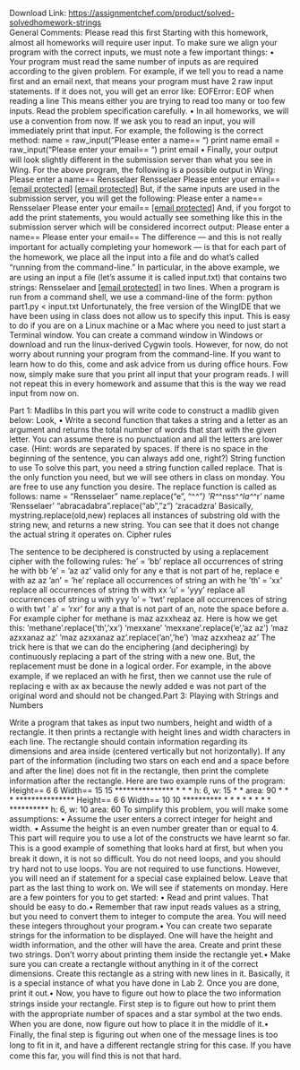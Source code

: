 Download Link: https://assignmentchef.com/product/solved-solvedhomework-strings
<br>
General Comments: Please read this ﬁrst Starting with this homework, almost all homeworks will require user input. To make sure we align your program with the correct inputs, we must note a few important things: • Your program must read the same number of inputs as are required according to the given problem. For example, if we tell you to read a name ﬁrst and an email next, that means your program must have 2 raw input statements. If it does not, you will get an error like: EOFError: EOF when reading a line This means either you are trying to read too many or too few inputs. Read the problem speciﬁcation carefully. • In all homeworks, we will use a convention from now. If we ask you to read an input, you will immediately print that input. For example, the following is the correct method: name = raw_input(“Please enter a name== “) print name email = raw_input(“Please enter your email== “) print email • Finally, your output will look slightly diﬀerent in the submission server than what you see in Wing. For the above program, the following is a possible output in Wing: Please enter a name== Rensselaer Rensselaer Please enter your email== <a href="/cdn-cgi/l/email-protection" class="__cf_email__" data-cfemail="1b696b7272757d745b696b72357e7f6e">[email protected]</a> <a href="/cdn-cgi/l/email-protection" class="__cf_email__" data-cfemail="fa888a9393949c95ba888a93d49f9e8f">[email protected]</a> But, if the same inputs are used in the submission server, you will get the following: Please enter a name== Rensselaer Please enter your email== <a href="/cdn-cgi/l/email-protection" class="__cf_email__" data-cfemail="b2c0c2dbdbdcd4ddf2c0c2db9cd7d6c7">[email protected]</a> And, if you forgot to add the print statements, you would actually see something like this in the submission server which will be considered incorrect output: Please enter a name== Please enter your email== The diﬀerence — and this is not really important for actually completing your homework — is that for each part of the homework, we place all the input into a ﬁle and do what’s called “running from the command-line.” In particular, in the above example, we are using an input a ﬁle (let’s assume it is called input.txt) that contains two strings: Rensselaer and <a href="/cdn-cgi/l/email-protection" class="__cf_email__" data-cfemail="cdbfbda4a4a3aba28dbfbda4e3a8a9b8">[email protected]</a> in two lines. When a program is run from a command shell, we use a command-line of the form: python part1.py &lt; input.txt Unfortunately, the free version of the WingIDE that we have been using in class does not allow us to specify this input. This is easy to do if you are on a Linux machine or a Mac where you need to just start a Terminal window. You can create a command window in Windows or download and run the linux-derived Cygwin tools. However, for now, do not worry about running your program from the command-line. If you want to learn how to do this, come and ask advice from us during oﬃce hours. Fow now, simply make sure that you print all input that your program reads. I will not repeat this in every homework and assume that this is the way we read input from now on.

Part 1: Madlibs In this part you will write code to construct a madlib given below: Look, • Write a second function that takes a string and a letter as an argument and returns the total number of words that start with the given letter. You can assume there is no punctuation and all the letters are lower case. (Hint: words are separated by spaces. If there is no space in the beginning of the sentence, you can always add one, right?) String function to use To solve this part, you need a string function called replace. That is the only function you need, but we will see others in class on monday. You are free to use any function you desire. The replace function is called as follows: name = “Rensselaer” name.replace(“e”, “^_^”) ’R^_^nss^_^la^_^r’ name ’Rensselaer’ “abracadabra”.replace(“ab”,”z”) ’zracadzra’ Basically, mystring.replace(old,new) replaces all instances of substring old with the string new, and returns a new string. You can see that it does not change the actual string it operates on. Cipher rules

The sentence to be deciphered is constructed by using a replacement cipher with the following rules: ’he’ = ’bb’ replace all occurrences of string he with bb ’e’ = ’az az’ valid only for any e that is not part of he, replace e with az az ’an’ = ’he’ replace all occurrences of string an with he ’th’ = ’xx’ replace all occurrences of string th with xx ’u’ = ’yyy’ replace all occurrences of string u with yyy ’o’ = ’twt’ replace all occurrences of string o with twt ’ a’ = ’rxr’ for any a that is not part of an, note the space before a. For example cipher for methane is maz azxxheaz az. Here is how we get this: ’methane’.replace(’th’,’xx’) ’mexxane’ ’mexxane’.replace(’e’,’az az’) ’maz azxxanaz az’ ’maz azxxanaz az’.replace(’an’,’he’) ’maz azxxheaz az’ The trick here is that we can do the enciphering (and deciphering) by continuously replacing a part of the string with a new one. But, the replacement must be done in a logical order. For example, in the above example, if we replaced an with he ﬁrst, then we cannot use the rule of replacing e with ax ax because the newly added e was not part of the original word and should not be changed.Part 3: Playing with Strings and Numbers

Write a program that takes as input two numbers, height and width of a rectangle. It then prints a rectangle with height lines and width characters in each line. The rectangle should contain information regarding its dimensions and area inside (centered vertically but not horizontally). If any part of the information (including two stars on each end and a space before and after the line) does not ﬁt in the rectangle, then print the complete information after the rectangle. Here are two example runs of the program: Height== 6 6 Width== 15 15 *************** * * * h: 6, w: 15 * * area: 90 * * * *************** Height== 6 6 Width== 10 10 ********** * * * * * * * * ********** h: 6, w: 10 area: 60 To simplify this problem, you will make some assumptions: • Assume the user enters a correct integer for height and width. • Assume the height is an even number greater than or equal to 4. This part will require you to use a lot of the constructs we have learnt so far. This is a good example of something that looks hard at ﬁrst, but when you break it down, it is not so diﬃcult. You do not need loops, and you should try hard not to use loops. You are not required to use functions. However, you will need an if statement for a special case explained below. Leave that part as the last thing to work on. We will see if statements on monday. Here are a few pointers for you to get started: • Read and print values. That should be easy to do.• Remember that raw input reads values as a string, but you need to convert them to integer to compute the area. You will need these integers throughout your program.• You can create two separate strings for the information to be displayed. One will have the height and width information, and the other will have the area. Create and print these two strings. Don’t worry about printing them inside the rectangle yet.• Make sure you can create a rectangle without anything in it of the correct dimensions. Create this rectangle as a string with new lines in it. Basically, it is a special instance of what you have done in Lab 2. Once you are done, print it out.• Now, you have to ﬁgure out how to place the two information strings inside your rectangle. First step is to ﬁgure out how to print them with the appropriate number of spaces and a star symbol at the two ends. When you are done, now ﬁgure out how to place it in the middle of it.• Finally, the ﬁnal step is ﬁguring out when one of the message lines is too long to ﬁt in it, and have a diﬀerent rectangle string for this case. If you have come this far, you will ﬁnd this is not that hard.